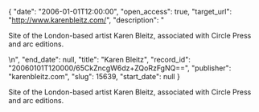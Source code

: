 {
  "date": "2006-01-01T12:00:00", 
  "open_access": true, 
  "target_url": "http://www.karenbleitz.com/", 
  "description": "<p>Site of the London-based artist Karen Bleitz, associated with Circle Press and arc editions.</p>\n", 
  "end_date": null, 
  "title": "Karen Bleitz", 
  "record_id": "20060101T120000/65CkZncgW6dz+ZQoRzFgNQ==", 
  "publisher": "karenbleitz.com", 
  "slug": 15639, 
  "start_date": null
}

<p>Site of the London-based artist Karen Bleitz, associated with Circle Press and arc editions.</p>
